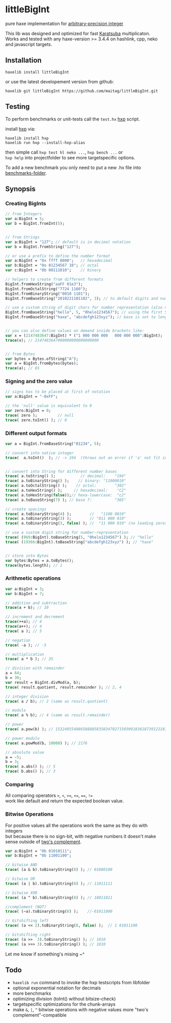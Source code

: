 # littleBigInt
pure haxe implementation for [arbitrary-precision integer](https://en.wikipedia.org/wiki/Arbitrary-precision_arithmetic)  
  
This lib was designed and optimized for fast [Karatsuba](https://en.wikipedia.org/wiki/Karatsuba_algorithm) multiplicaton.  
Works and tested with any haxe-version >= 3.4.4 on hashlink, cpp, neko and javascript targets.  
  
  
## Installation
```
haxelib install littleBigInt
```

or use the latest developement version from github:
```
haxelib git littleBigInt https://github.com/maitag/littleBigInt.git
```
  
  
## Testing

To perform benchmarks or unit-tests call the `test.hx` [hxp](https://lib.haxe.org/p/hxp) script.
  
install [hxp](https://lib.haxe.org/p/hxp) via:
```
haxelib install hxp
haxelib run hxp --install-hxp-alias
```

then simple call `hxp test hl neko ...`, `hxp bench ...` or  
`hxp help` into projectfolder to see more targetspecific options.
  
To add a new benchmark you only need to put a new .hx file into [benchmarks-folder](https://github.com/maitag/littleBigInt/tree/master/benchmarks).
  
  
## Synopsis


### Creating BigInts
```hx
// from Integers
var a:BigInt = 5;
var b = BigInt.fromInt(5);


// from Strings
var a:BigInt = "127"; // default is in decimal notation
var b = BigInt.fromString("127");

// or use a prefix to define the number format
var a:BigInt = "0x ffff 0000";   // hexadecimal
var b:BigInt = "0o 01234567 10"; // octal
var c:BigInt = "0b 00111010";    // binary  

// helpers to create from different formats
BigInt.fromHexString("aaFF 01e3");
BigInt.fromOctalString("7724 1160");
BigInt.fromBinaryString("0010 1101");
BigInt.fromBaseString("2010221101102", 3); // to default digits and numberbase of 3

// use a custom string of digit chars for number representation (also need for a base > 16)
BigInt.fromBaseString("hello", 5, "0helo1234567"); // using the first 5 digits of digitChars
BigInt.fromBaseString("haxe", "abcdefgh123xyz"); // base is set to length of digitChars


// you can also define values on demand inside brackets like:
var x = (2147483647:BigInt) * ("1 000 000 000   000 000 000":BigInt);
trace(x); // 2147483647000000000000000000


// from Bytes
var bytes = Bytes.ofString("A");
var a = BigInt.fromBytes(bytes);
trace(a); // 65
```


### Signing and the zero value
```hx
// signs has to be placed at first of notation
var a:BigInt = "-0xFF";

// the 'null' value is equivalent to 0
var zero:BigInt = 0;
trace( zero );         // null
trace( zero.toInt() ); // 0
```


### Different output formats
```hx
var a = BigInt.fromBaseString("01234", 5);

// convert into native integer
trace(  a.toInt()  ); // -> 194  (throws out an error if 'a' not fit into)


// convert into String for different number bases
trace( a.toString() );           // decimal:    "194"
trace( a.toBinaryString() );    // binary: "11000010"
trace( a.toOctalString() );    // octal:        "302"
trace( a.toHexString() );     // hexadecimal:    "C2"
trace( a.toHexString(false));// hexa-lowercase:  "c2"
trace( a.toBaseString(7) ); // base 7:          "365"

// create spacings
trace( a.toBinaryString(4) );        //   "1100 0010"
trace( a.toBinaryString(3) );        // "011 000 010"
trace( a.toBinaryString(3, false) ); //  "11 000 010" (no leading zeros!)

// use a custom digit string for number-representation
trace( (969:BigInt).toBaseString(5, "0helo1234567") ); // "hello"
trace( (19366:BigInt).toBaseString("abcdefgh123xyz") ); // "haxe"


// store into Bytes
var bytes:Bytes = a.toBytes();
trace(bytes.length); // 1
```


### Arithmetic operations
```hx
var a:BigInt = 3;
var b:BigInt = 7;

// addition and subtraction
trace(a + b); // 10

// increment and decrement
trace(++a); // 4
trace(a++); // 4
trace( a ); // 5

// negation
trace( -a ); // -5

// multiplication
trace( a * b ); // 35

// division with remainder
a = 64;
b = 30;
var result = BigInt.divMod(a, b);
trace( result.quotient, result.remainder ); // 2, 4

// integer division
trace( a / b); // 2 (same as result.quotient)

// modulo
trace( a % b); // 4 (same as result.remainder)

// power
trace( a.pow(b) ); // 1532495540865888858358347027150309183618739122183602176

// power modulo
trace( a.powMod(b, 10000) ); // 2176

// absolute value
a = -5;
b = 3;
trace( a.abs() ); // 5
trace( b.abs() ); // 3
```


### Comparing

All comparing operators `>`, `<`, `>=`, `<=`, `==`, `!=`  
work like default and return the expected boolean value.


### Bitwise Operations

For positive values all the operations work the same as they do with integers  
but because there is no sign-bit, with negative numbers it doesn't make sense outside of [two's complement](https://en.wikipedia.org/wiki/Two%27s_complement).

```hx
var a:BigInt = "0b 01010111";
var b:BigInt = "0b 11001100";

// bitwise AND
trace( (a & b).toBinaryString(8) ); // 01000100

// bitwise OR
trace( (a | b).toBinaryString(8) ); // 11011111

// bitwise XOR
trace( (a ^ b).toBinaryString(8) ); // 10011011

//complement (NOT)
trace( (~a).toBinaryString(8) );    //-01011000

// bitshifting left
trace( (a << 2).toBinaryString(8, false) );  // 1 01011100

// bitshifting right
trace( (a >>  3).toBinaryString() ); // 1010
trace( (a >>> 3).toBinaryString() ); // 1010
```

Let me know if something's mising ~^  
  
  
## Todo

- `haxelib run` command to invoke the hxp testscripts from libfolder
- optional exponential notation for decimals
- more benchmarks
- optimizing division (toInt() without bitsize-check)
- targetspecific optimizations for the chunk-arrays
- make `&`, `|`, `^` bitwise operations with negative values more "two's complement"-compatible
  
  
